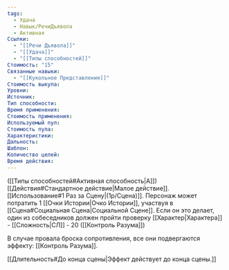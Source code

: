 ```yaml
---
tags:
  - Удача
  - Навык/РечиДъявола
  - Активная
Ссылки:
  - "[[Речи Дъявола]]"
  - "[[Удача]]"
  - "[[Типы способностей]]"
Стоимость: "15"
Связанные навыки:
  - "[[Кукольное Представление]]"
Стоимость выкупа:
Уровни:
Источник:
Тип способности:
Время применения:
Стоимость применения:
Используемый пул:
Стоимость пула:
Характеристики:
Дальность:
Шаблон:
Количество целей:
Время действия:
---
```

([[Типы способностей#Активная способность|А]]) [[Действия#Стандартное действие|Малое действие]]. [[Использование#1 Раз за Сцену|(1р/Сцена)]]. Персонаж может потратить 1 [[Очки Истории|Очко Истории]], участвуя в [[Сцена#Социальная Сцена|Социальной Сцене]]. Если он это делает, один из собеседников должен пройти проверку [[Характер|Характера]] - [[Сложность|СЛ]] - 20 ([[Контроль Разума]])

В случае провала броска сопротивления, все они подвергаются эффекту: [[Контроль Разума]].

[[Длительность#До конца сцены|Эффект действует до конца сцены.]]